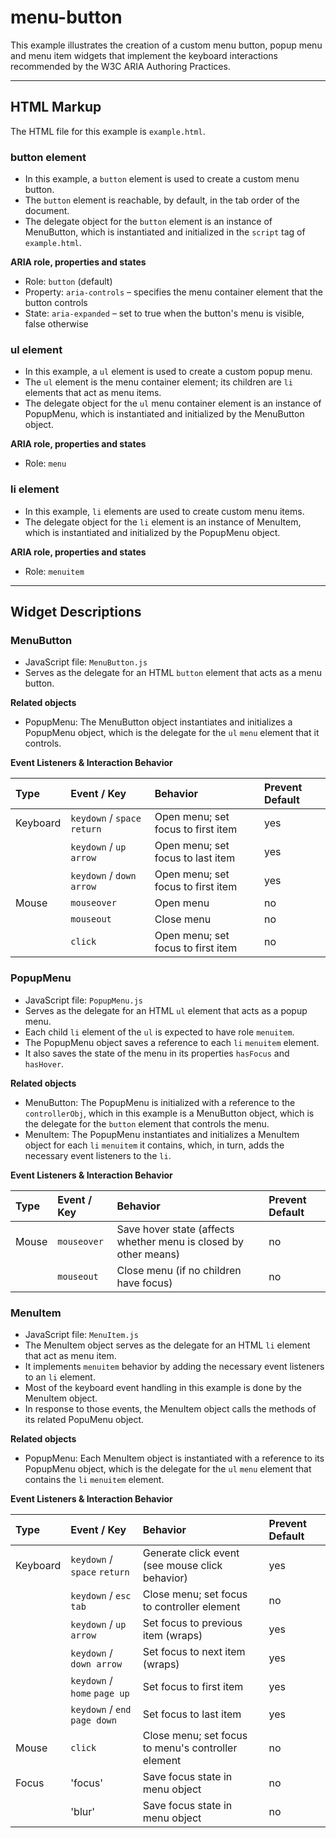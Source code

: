 # menu-button
This example illustrates the creation of a custom menu button, popup menu and menu item widgets
that implement the keyboard interactions recommended by the W3C ARIA Authoring Practices.

----------------------------------------------------------------
## HTML Markup
The HTML file for this example is `example.html`.

### button element
* In this example, a `button` element is used to create a custom menu button.
* The `button` element is reachable, by default, in the tab order of the document.
* The delegate object for the `button` element is an instance of MenuButton, which is
  instantiated and initialized in the `script` tag of `example.html`.

__ARIA role, properties and states__
* Role: `button` (default)
* Property: `aria-controls` &#8211; specifies the menu container element that the button controls
* State: `aria-expanded` &#8211; set to true when the button's menu is visible, false otherwise

### ul element
* In this example, a `ul` element is used to create a custom popup menu.
* The `ul` element is the menu container element; its children are `li` elements that
  act as menu items.
* The delegate object for the `ul` menu container element is an instance of PopupMenu,
  which is instantiated and initialized by the MenuButton object.

__ARIA role, properties and states__
* Role: `menu`

### li element
* In this example, `li` elements are used to create custom menu items.
* The delegate object for the `li` element is an instance of MenuItem, which is
  instantiated and initialized by the PopupMenu object.

__ARIA role, properties and states__
* Role: `menuitem`

----------------------------------------------------------------
## Widget Descriptions

### MenuButton
* JavaScript file: `MenuButton.js`
* Serves as the delegate for an HTML `button` element that acts as a menu button.

__Related objects__

* PopupMenu: The MenuButton object instantiates and initializes a PopupMenu object,
  which is the delegate for the `ul` `menu` element that it controls.

__Event Listeners & Interaction Behavior__

| Type         | Event / Key                  | Behavior                           | Prevent Default |
| :----------- | :--------------------------- | :--------------------------------- | :-------------- |
| Keyboard     | `keydown` / `space` `return` | Open menu; set focus to first item | yes |
|              | `keydown` / `up arrow`       | Open menu; set focus to last item  | yes |
|              | `keydown` / `down arrow`     | Open menu; set focus to first item | yes |
| Mouse        | `mouseover`                  | Open menu                          | no  |
|              | `mouseout`                   | Close menu                         | no  |
|              | `click`                      | Open menu; set focus to first item | no  |

### PopupMenu
* JavaScript file: `PopupMenu.js`
* Serves as the delegate for an HTML `ul` element that acts as a popup menu.
* Each child `li` element of the `ul` is expected to have role `menuitem`.
* The PopupMenu object saves a reference to each `li` `menuitem` element.
* It also saves the state of the menu in its properties `hasFocus` and `hasHover`.

__Related objects__

* MenuButton: The PopupMenu is initialized with a reference to the `controllerObj`, which in this
  example is a MenuButton object, which is the delegate for the `button` element that controls the menu.
* MenuItem: The PopupMenu instantiates and initializes a MenuItem object for each `li` `menuitem` it contains,
  which, in turn, adds the necessary event listeners to the `li`.

__Event Listeners & Interaction Behavior__

| Type         | Event / Key         | Behavior      | Prevent Default |
| :----------- | :------------------ | :------------ | :-------------- |
| Mouse        | `mouseover`         | Save hover state (affects whether menu is closed by other means)  | no |
|              | `mouseout`          | Close menu (if no children have focus) | no |

### MenuItem
* JavaScript file: `MenuItem.js`
* The MenuItem object serves as the delegate for an HTML `li` element that act as menu item.
* It implements `menuitem` behavior by adding the necessary event listeners to an `li` element.
* Most of the keyboard event handling in this example is done by the MenuItem object.
* In response to those events, the MenuItem object calls the methods of its related PopuMenu object.

__Related objects__

* PopupMenu: Each MenuItem object is instantiated with a reference to its PopupMenu object, which is the
  delegate for the `ul` `menu` element that contains the `li` `menuitem` element.

__Event Listeners & Interaction Behavior__

| Type         | Event / Key                    | Behavior                           | Prevent Default |
| :----------- | :----------------------------- | :--------------------------------- | :-------------- |
| Keyboard     | `keydown` / `space` `return`   | Generate click event (see mouse click behavior) | yes |
|              | `keydown` / `esc` `tab`        | Close menu; set focus to controller element | no |
|              | `keydown` / `up arrow`         | Set focus to previous item (wraps) | yes |
|              | `keydown` / `down arrow`       | Set focus to next item (wraps)     | yes |
|              | `keydown` / `home` `page up`   | Set focus to first item            | yes |
|              | `keydown` / `end` `page down`  | Set focus to last item             | yes |
| Mouse        | `click`                        | Close menu; set focus to menu's controller element | no |
| Focus        | 'focus'                        | Save focus state in menu object    | no |
|              | 'blur'                         | Save focus state in menu object    | no |
